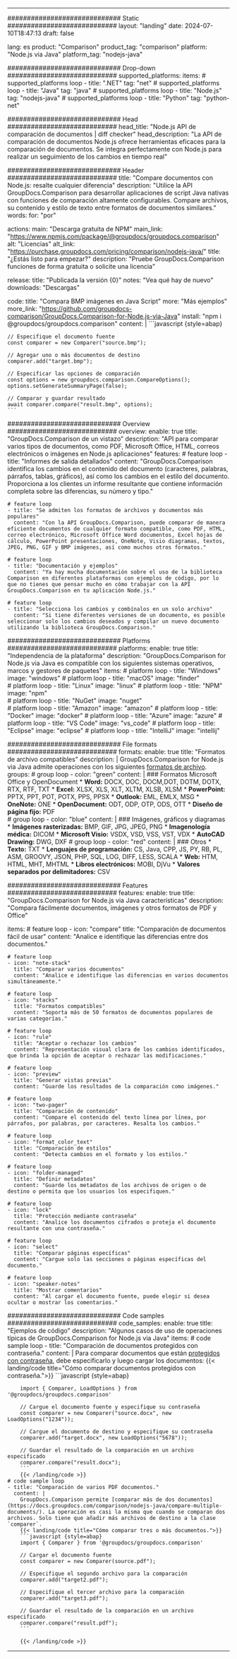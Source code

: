 
---
############################# Static ############################
layout: "landing"
date: 2024-07-10T18:47:13
draft: false

lang: es
product: "Comparison"
product_tag: "comparison"
platform: "Node.js via Java"
platform_tag: "nodejs-java"

############################# Drop-down ############################
supported_platforms:
  items:
    # supported_platforms loop
    - title: ".NET"
      tag: "net"
    # supported_platforms loop
    - title: "Java"
      tag: "java"
    # supported_platforms loop
    - title: "Node.js"
      tag: "nodejs-java"
    # supported_platforms loop
    - title: "Python"
      tag: "python-net"

############################# Head ############################
head_title: "Node.js API de comparación de documentos | diff checker"
head_description: "La API de comparación de documentos Node.js ofrece herramientas eficaces para la comparación de documentos. Se integra perfectamente con Node.js para realizar un seguimiento de los cambios en tiempo real"

############################# Header ############################
title: "Compare documentos con Node.js: resalte cualquier diferencia"
description: "Utilice la API GroupDocs.Comparison para desarrollar aplicaciones de script Java nativas con funciones de comparación altamente configurables. Compare archivos, su contenido y estilo de texto entre formatos de documentos similares."
words:
  for: "por"

actions:
  main: "Descarga gratuita de NPM"
  main_link: "https://www.npmjs.com/package/@groupdocs/groupdocs.comparison"
  alt: "Licencias"
  alt_link: "https://purchase.groupdocs.com/pricing/comparison/nodejs-java/"
  title: "¿Estás listo para empezar?"
  description: "Pruebe GroupDocs.Comparison funciones de forma gratuita o solicite una licencia"

release:
  title: "Publicada la versión {0}"
  notes: "Vea qué hay de nuevo"
  downloads: "Descargas"

code:
  title: "Compara BMP imágenes en Java Script"
  more: "Más ejemplos"
  more_link: "https://github.com/groupdocs-comparison/GroupDocs.Comparison-for-Node.js-via-Java"
  install: "npm i @groupdocs/groupdocs.comparison"
  content: |
    ```javascript {style=abap}

    // Especifique el documento fuente
    const comparer = new Comparer("source.bmp");

    // Agregar uno o más documentos de destino
    comparer.add("target.bmp");

    // Especificar las opciones de comparación
    const options = new groupdocs.comparison.CompareOptions();
    options.setGenerateSummaryPage(false);

    // Comparar y guardar resultado
    await comparer.compare("result.bmp", options);
    ```

############################# Overview ############################
overview:
  enable: true
  title: "GroupDocs.Comparison de un vistazo"
  description: "API para comparar varios tipos de documentos, como PDF, Microsoft Office, HTML, correos electrónicos o imágenes en Node.js aplicaciones"
  features:
    # feature loop
    - title: "Informes de salida detallados"
      content: "GroupDocs.Comparison identifica los cambios en el contenido del documento (caracteres, palabras, párrafos, tablas, gráficos), así como los cambios en el estilo del documento. Proporciona a los clientes un informe resultante que contiene información completa sobre las diferencias, su número y tipo."

    # feature loop
    - title: "Se admiten los formatos de archivos y documentos más populares"
      content: "Con la API GroupDocs.Comparison, puede comparar de manera eficiente documentos de cualquier formato compatible, como PDF, HTML, correo electrónico, Microsoft Office Word documentos, Excel hojas de cálculo, PowerPoint presentaciones, OneNote, Visio diagramas, textos, JPEG, PNG, GIF y BMP imágenes, así como muchos otros formatos."

    # feature loop
    - title: "Documentación y ejemplos"
      content: "Ya hay mucha documentación sobre el uso de la biblioteca Comparison en diferentes plataformas con ejemplos de código, por lo que no tienes que pensar mucho en cómo trabajar con la API GroupDocs.Comparison en tu aplicación Node.js."

    # feature loop
    - title: "Selecciona los cambios y combínalos en un solo archivo"
      content: "Si tiene diferentes versiones de un documento, es posible seleccionar solo los cambios deseados y compilar un nuevo documento utilizando la biblioteca GroupDocs.Comparison."

############################# Platforms ############################
platforms:
  enable: true
  title: "Independencia de la plataforma"
  description: "GroupDocs.Comparison for Node.js via Java es compatible con los siguientes sistemas operativos, marcos y gestores de paquetes"
  items:
    # platform loop
    - title: "Windows"
      image: "windows"
    # platform loop
    - title: "macOS"
      image: "finder"      
    # platform loop
    - title: "Linux"
      image: "linux"
    # platform loop
    - title: "NPM"
      image: "npm"  
    # platform loop
    - title: "NuGet"
      image: "nuget"      
    # platform loop
    - title: "Amazon"
      image: "amazon"
    # platform loop
    - title: "Docker"
      image: "docker"
    # platform loop
    - title: "Azure"
      image: "azure"
    # platform loop
    - title: "VS Code"
      image: "vs_code"
    # platform loop
    - title: "Eclipse"
      image: "eclipse"
    # platform loop
    - title: "IntelliJ"
      image: "intellij"

############################# File formats ############################
formats:
  enable: true
  title: "Formatos de archivo compatibles"
  description: |
    GroupDocs.Comparison for Node.js via Java admite operaciones con los siguientes [formatos de archivo](https://docs.groupdocs.com/comparison/nodejs-java/supported-document-formats/).
  groups:
    # group loop
    - color: "green"
      content: |
        ### Formatos Microsoft Office y OpenDocument
        * **Word:** DOCX, DOC, DOCM,DOT, DOTM, DOTX, RTX, RTF, TXT
        * **Excel:** XLSX, XLS, XLT, XLTM, XLSB, XLSM
        * **PowerPoint:** PPTX, PPT, POT, POTX, PPS, PPSX
        * **Outlook:** EML, EMLX, MSG
        * **OneNote:** ONE
        * **OpenDocument:** ODT, ODP, OTP, ODS, OTT
        * **Diseño de página fijo:** PDF        
    # group loop
    - color: "blue"
      content: |
        ### Imágenes, gráficos y diagramas
        * **Imágenes rasterizadas:** BMP, GIF, JPG, JPEG, PNG
        * **Imagenología médica:** DICOM
        * **Microsoft Visio:** VSDX, VSD, VSS, VST, VDX
        * **AutoCAD Drawing:** DWG, DXF
      # group loop
    - color: "red"
      content: |
        ### Otros
        * **Texto:** TXT
        * **Lenguajes de programación:** CS, Java, CPP, JS, PY, RB, PL, ASM, GROOVY, JSON, PHP, SQL, LOG, DIFF, LESS, SCALA
        * **Web:** HTM, HTML, MHT, MHTML
        * **Libros electrónicos:** MOBI, DjVu
        * **Valores separados por delimitadores:** CSV

############################# Features ############################
features:
  enable: true
  title: "GroupDocs.Comparison for Node.js via Java características"
  description: "Compara fácilmente documentos, imágenes y otros formatos de PDF y Office"

  items:
    # feature loop
    - icon: "compare"
      title: "Comparación de documentos fácil de usar"
      content: "Analice e identifique las diferencias entre dos documentos."

    # feature loop
    - icon: "note-stack"
      title: "Comparar varios documentos"
      content: "Analice e identifique las diferencias en varios documentos simultáneamente."

    # feature loop
    - icon: "stacks"
      title: "Formatos compatibles"
      content: "Soporta más de 50 formatos de documentos populares de varias categorías."

    # feature loop
    - icon: "rule"
      title: "Aceptar o rechazar los cambios"
      content: "Representación visual clara de los cambios identificados, que brinda la opción de aceptar o rechazar las modificaciones."

    # feature loop
    - icon: "preview"
      title: "Generar vistas previas"
      content: "Guarde los resultados de la comparación como imágenes."

    # feature loop
    - icon: "two-pager"
      title: "Comparación de contenido"
      content: "Compare el contenido del texto línea por línea, por párrafos, por palabras, por caracteres. Resalta los cambios."

    # feature loop
    - icon: "format_color_text"
      title: "Comparación de estilos"
      content: "Detecta cambios en el formato y los estilos."

    # feature loop
    - icon: "folder-managed"
      title: "Definir metadatos"
      content: "Guarde los metadatos de los archivos de origen o de destino o permita que los usuarios los especifiquen."

    # feature loop
    - icon: "lock"
      title: "Protección mediante contraseña"
      content: "Analice los documentos cifrados o proteja el documento resultante con una contraseña."

    # feature loop
    - icon: "select"
      title: "Comparar páginas específicas"
      content: "Cargue solo las secciones o páginas específicas del documento."

    # feature loop
    - icon: "speaker-notes"
      title: "Mostrar comentarios"
      content: "Al cargar el documento fuente, puede elegir si desea ocultar o mostrar los comentarios."

############################# Code samples ############################
code_samples:
  enable: true
  title: "Ejemplos de código"
  description: "Algunos casos de uso de operaciones típicas de GroupDocs.Comparison for Node.js via Java"
  items:
    # code sample loop
    - title: "Comparación de documentos protegidos con contraseña."
      content: |
        Para comparar documentos que están [protegidos con contraseña](https://docs.groupdocs.com/comparison/nodejs-java/load-password-protected-documents/), debe especificarlo y luego cargar los documentos:
        {{< landing/code title="Cómo comparar documentos protegidos con contraseña.">}}
        ```javascript {style=abap}

        import { Comparer, LoadOptions } from '@groupdocs/groupdocs.comparison'

        // Cargue el documento fuente y especifique su contraseña
        const comparer = new Comparer("source.docx", new LoadOptions("1234"));

        // Cargue el documento de destino y especifique su contraseña
        comparer.add("target.docx", new LoadOptions("5678"));

        // Guardar el resultado de la comparación en un archivo especificado
        comparer.compare("result.docx");
        ```
        {{< /landing/code >}}
    # code sample loop
    - title: "Comparación de varios PDF documentos."
      content: |
        GroupDocs.Comparison permite [comparar más de dos documentos](https://docs.groupdocs.com/comparison/nodejs-java/compare-multiple-documents/). La operación es casi la misma que cuando se comparan dos archivos. Solo tiene que añadir más archivos de destino a la clase `comparer`.
        {{< landing/code title="Cómo comparar tres o más documentos.">}}
        ```javascript {style=abap}
        import { Comparer } from '@groupdocs/groupdocs.comparison'

        // Cargar el documento fuente
        const comparer = new Comparer(source.pdf");

        // Especifique el segundo archivo para la comparación
        comparer.add("target2.pdf");

        // Especifique el tercer archivo para la comparación
        comparer.add("target3.pdf");

        // Guardar el resultado de la comparación en un archivo especificado
        comparer.compare("result.pdf");
        ```

        {{< /landing/code >}}

---